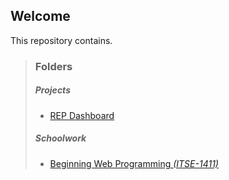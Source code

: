 <section>
<h1>Welcome</h1>
<p>
    This repository contains.
</p>
</section>

<blockquote>
  <h3>Folders</h3>

  <h5>Projects</h5>
  <ul>
      <li><a href="projects/repdashboard">REP Dashboard</a></li>
  </ul>

  <h5>Schoolwork</h5>
  <ul>
    <li><a href="school/itse-1411">Beginning Web Programming <i>(ITSE-1411)</i></a></li>
  </ul>

</blockquote>
